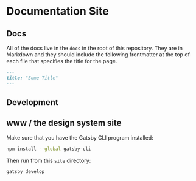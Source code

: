 # Documentation Site

## Docs

All of the docs live in the `docs` in the root of this repository. They are in Markdown and they should include the following frontmatter at the top of each file that specifies the title for the page.

```md
---
title: "Some Title"
---
```

## Development

## www / the design system site

Make sure that you have the Gatsby CLI program installed:
```sh
npm install --global gatsby-cli
```

Then run from this `site` directory:
```sh
gatsby develop
```

